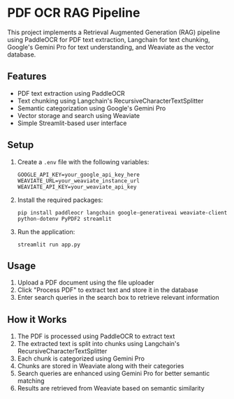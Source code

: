 # PDF OCR RAG Pipeline

This project implements a Retrieval Augmented Generation (RAG) pipeline using PaddleOCR for PDF text extraction, Langchain for text chunking, Google's Gemini Pro for text understanding, and Weaviate as the vector database.

## Features

- PDF text extraction using PaddleOCR
- Text chunking using Langchain's RecursiveCharacterTextSplitter
- Semantic categorization using Google's Gemini Pro
- Vector storage and search using Weaviate
- Simple Streamlit-based user interface

## Setup

1. Create a `.env` file with the following variables:
   ```
   GOOGLE_API_KEY=your_google_api_key_here
   WEAVIATE_URL=your_weaviate_instance_url
   WEAVIATE_API_KEY=your_weaviate_api_key
   ```

2. Install the required packages:
   ```
   pip install paddleocr langchain google-generativeai weaviate-client python-dotenv PyPDF2 streamlit
   ```

3. Run the application:
   ```
   streamlit run app.py
   ```

## Usage

1. Upload a PDF document using the file uploader
2. Click "Process PDF" to extract text and store it in the database
3. Enter search queries in the search box to retrieve relevant information

## How it Works

1. The PDF is processed using PaddleOCR to extract text
2. The extracted text is split into chunks using Langchain's RecursiveCharacterTextSplitter
3. Each chunk is categorized using Gemini Pro
4. Chunks are stored in Weaviate along with their categories
5. Search queries are enhanced using Gemini Pro for better semantic matching
6. Results are retrieved from Weaviate based on semantic similarity
